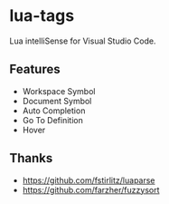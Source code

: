 # lua-tags

Lua intelliSense for Visual Studio Code.

## Features
* Workspace Symbol
* Document Symbol
* Auto Completion
* Go To Definition
* Hover

## Thanks
* https://github.com/fstirlitz/luaparse
* https://github.com/farzher/fuzzysort
